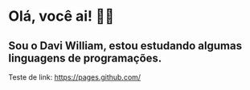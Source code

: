 # Olá, você ai! 👋👋
## Sou o Davi William, estou estudando algumas linguagens de programações.

Teste de link: https://pages.github.com/
